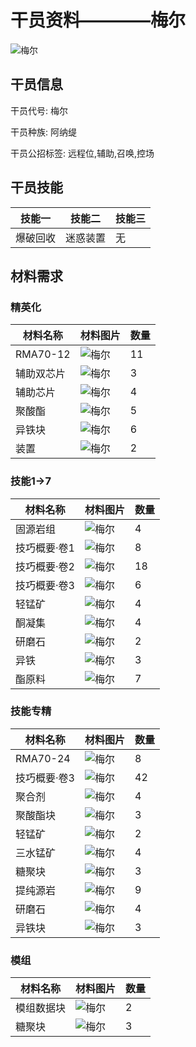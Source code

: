 # 干员资料————梅尔

![梅尔](./oprImages/梅尔.png)

## 干员信息

干员代号: 梅尔

干员种族: 阿纳缇

干员公招标签: 远程位,辅助,召唤,控场

## 干员技能

| 技能一       | 技能二   | 技能三 |
| ------------ | -------- | ------ |
| 爆破回收 | 迷惑装置 | 无 |

## 材料需求

### 精英化

| 材料名称      | 材料图片 | 数量  |
|---------|---------|-----|
| RMA70-12 | ![梅尔](./matIcons/RMA70-12.png)  |   11  |
| 辅助双芯片 | ![梅尔](./暂无材料图片)  |   3  |
| 辅助芯片 | ![梅尔](./matIcons/辅助芯片.png)  |   4  |
| 聚酸酯 | ![梅尔](./matIcons/聚酸酯.png)  |   5  |
| 异铁块 | ![梅尔](./matIcons/异铁块.png)  |   6  |
| 装置 | ![梅尔](./matIcons/装置.png)  |   2  |

### 技能1→7

| 材料名称      | 材料图片 | 数量  |
|---------|---------|-----|
| 固源岩组 | ![梅尔](./matIcons/固源岩组.png)  |   4  |
| 技巧概要·卷1 | ![梅尔](./matIcons/技巧概要·卷1.png)  |   8  |
| 技巧概要·卷2 | ![梅尔](./matIcons/技巧概要·卷2.png)  |   18  |
| 技巧概要·卷3 | ![梅尔](./matIcons/技巧概要·卷3.png)  |   6  |
| 轻锰矿 | ![梅尔](./matIcons/轻锰矿.png)  |   4  |
| 酮凝集 | ![梅尔](./matIcons/酮凝集.png)  |   4  |
| 研磨石 | ![梅尔](./matIcons/研磨石.png)  |   2  |
| 异铁 | ![梅尔](./matIcons/异铁.png)  |   3  |
| 酯原料 | ![梅尔](./matIcons/酯原料.png)  |   7  |

### 技能专精

| 材料名称      | 材料图片 | 数量  |
|---------|---------|-----|
| RMA70-24 | ![梅尔](./matIcons/RMA70-24.png)  |   8  |
| 技巧概要·卷3 | ![梅尔](./matIcons/技巧概要·卷3.png)  |   42  |
| 聚合剂 | ![梅尔](./matIcons/聚合剂.png)  |   4  |
| 聚酸酯块 | ![梅尔](./matIcons/聚酸酯块.png)  |   3  |
| 轻锰矿 | ![梅尔](./matIcons/轻锰矿.png)  |   2  |
| 三水锰矿 | ![梅尔](./matIcons/三水锰矿.png)  |   4  |
| 糖聚块 | ![梅尔](./matIcons/糖聚块.png)  |   3  |
| 提纯源岩 | ![梅尔](./matIcons/提纯源岩.png)  |   9  |
| 研磨石 | ![梅尔](./matIcons/研磨石.png)  |   4  |
| 异铁块 | ![梅尔](./matIcons/异铁块.png)  |   3  |

### 模组

| 材料名称      | 材料图片 | 数量  |
|---------|---------|-----|
| 模组数据块 | ![梅尔](./暂无材料图片)  |   2  |
| 糖聚块 | ![梅尔](./matIcons/糖聚块.png)  |   3  |
